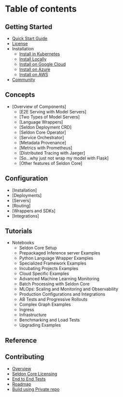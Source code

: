 
# Table of contents

## Getting Started
* [Quick Start Guide](README.md)
* [License](LICENSE.md)
* Installation
    * [Install in Kubernetes](install/installation.md)
    * [Install Locally](install/kind.md)
    * [Install on Google Cloud](install/gcp.md)
    * [Install on Azure](install/azure.md)
    * [Install on AWS](install/aws.md)
* [Community](developer/community.md)

## Concepts
* [Overview of Components]
    * [E2E Serving with Model Servers]
    * [Two Types of Model Servers]
    * [Language Wrappers]
    * [Seldon Deployment CRD]
    * [Seldon Core Operator]
    * [Service Orchestrator] 
    * [Metadata Provenance] 
    * [Metrics with Prometheus]
    * [Distributed Tracing with Jaeger]
    * [So...why just not wrap my model with Flask]
    * [Other features of Seldon Core]    

## Configuration
  * [Installation]
  * [Deployments]
  * [Servers]
  * [Routing]
  * [Wrappers and SDKs]
  * [Integrations]

## Tutorials
 * Notebooks
    * Seldon Core Setup
    * Prepackaged Inference server Examples
    * Python Language Wrapper Examples
    * Specialized Framework Examples
    * Incubating Projects Examples
    * Cloud Specific Examples
    * Advanced Machine Learning Monitoring
    * Batch Processing with Seldon Core
    * MLOps: Scaling and Monitoring and Observability
    * Production Configurations and Integrations
    * AB Tests and Progressive Rollouts
    * Complex Graph Examples
    * Ingress
    * Infrastructure
    * Benchmarking and Load Tests
    * Upgrading Examples
## Reference

## Contributing
 * [Overview](developer/readme.md)
 * [Seldon Core Licensing](developer/contributing.md)
 * [End to End Tests](developer/e2e.md)
 * [Roadmap](developer/roadmap.md)
 * [Build using Private repo](developer/buid-using-private-repo.md)


